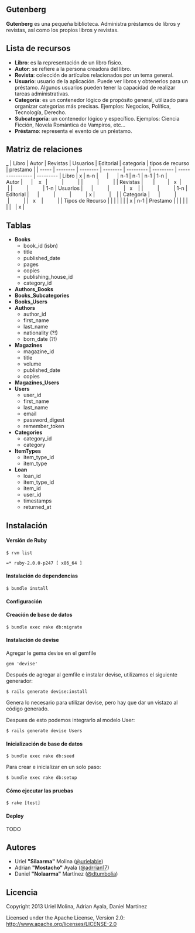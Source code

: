 ## Gutenberg

**Gutenberg** es una pequeña biblioteca. Administra préstamos de libros y revistas, así como los propios libros y revistas.


## Lista de recursos

* **Libro**: es la representación de un libro físico.
* **Autor**: se refiere a la persona creadora del libro.
* **Revista**: colección de artículos relacionados por un tema general.
* **Usuario**: usuario de la aplicación. Puede ver libros y obtenerlos para un préstamo. Algunos usuarios pueden tener la capacidad de realizar tareas administrativas.
* **Categoría**: es un contenedor lógico de propósito general, utilizado para organizar categorías más precisas. Ejemplos: Negocios, Política, Tecnología, Derecho.
* **Subcategoría**: un contenedor lógico y específico. Ejemplos: Ciencia Ficción, Novela Romántica de Vampiros, etc...
* **Préstamo**: representa el evento de un préstamo.


## Matriz de relaciones


_                   | Libro |   Autor  | Revistas | Usuarios | Editorial | categoria |  tipos de recurso | prestamo   |
                    | ----- | -------- | -------- | -------- | --------- | --------- |  ---------------- | ---------  |
Libro               |   x   |   n-n    |          |          |    n-1    |   n-1     |       n-1         |    1-n     |   
Autor               |       |    x     |          |          |           |           |                   |            |
Revistas            |       |          |     x    |          |           |           |                   |    1-n     |
Usuarios            |       |          |          |     x    |           |           |                   |    1-n     | 
Editorial           |       |          |          |          |     x     |           |                   |            |
Categoria           |       |          |          |          |           |     x     |                   |            |
Tipos de Recurso    |       |          |          |          |           |           |         x         |    n-1     |
Prestamo            |       |          |          |          |           |           |                   |      x     |



## Tablas

* **Books**
    * book_id (isbn)
    * title
    * published_date
    * pages
    * copies
    * publishing_house_id
    * category_id
* **Authors_Books**
* **Books_Subcategories**
* **Books_Users**
* **Authors**
    * author_id
    * first_name
    * last_name
    * nationality (?!)
    * born_date (?!)
* **Magazines**
    * magazine_id
    * title
    * volume
    * published_date
    * copies
* **Magazines_Users**
* **Users**
    * user_id
    * first_name
    * last_name
    * email
    * password_digest
    * remember_token
* **Categories**
    * category_id
    * category
* **ItemTypes**
    * item_type_id
    * item_type
* **Loan**
    * loan_id
    * item_type_id
    * item_id
    * user_id
    * timestamps
    * returned_at


## Instalación

#### Versión de Ruby

    $ rvm list
    
    =* ruby-2.0.0-p247 [ x86_64 ]
    
    
#### Instalación de dependencias
    
    $ bundle install

#### Configuración

#### Creación de base de datos

    $ bundle exec rake db:migrate

#### Instalación de devise

Agregar le gema devise en el gemfile 

    gem 'devise'

Después de agregar al gemfile e instalar devise, utilizamos el siguiente generador:

    $ rails generate devise:install

Genera lo necesario para utilizar devise, pero hay que dar un vistazo al código generado.

Despues de esto podemos integrarlo al modelo User:

    $ rails generate devise Users


#### Inicialización de base de datos
    
    $ bundle exec rake db:seed
    
Para crear e inicializar en un solo paso:

    $ bundle exec rake db:setup

#### Cómo ejecutar las pruebas

    $ rake [test]

#### Deploy

TODO


## Autores

* Uriel **"Sílaarma"** Molina ([@urielable](http://twitter.com/urielable))
* Adrian **"Mostacho"** Ayala ([@adrrian17](http://twitter.com/adrrian17))
* Daniel **"Nolaarma"** Martínez ([@dtumbolia](http://twitter.com/dtumbolia))

## Licencia

Copyright 2013 Uriel Molina, Adrian Ayala, Daniel Martínez

Licensed under the Apache License, Version 2.0: http://www.apache.org/licenses/LICENSE-2.0

